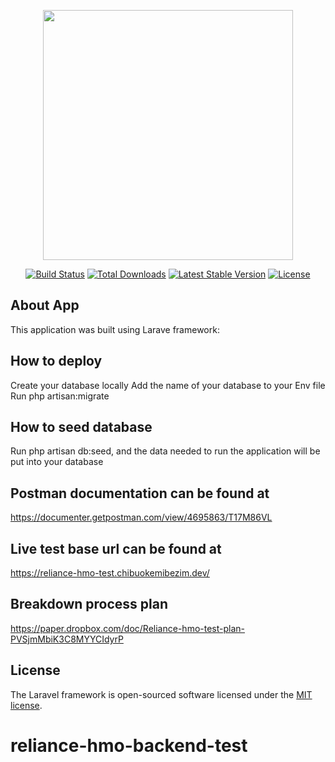 <p align="center"><img src="https://res.cloudinary.com/dtfbvvkyp/image/upload/v1566331377/laravel-logolockup-cmyk-red.svg" width="400"></p>

<p align="center">
<a href="https://travis-ci.org/laravel/framework"><img src="https://travis-ci.org/laravel/framework.svg" alt="Build Status"></a>
<a href="https://packagist.org/packages/laravel/framework"><img src="https://poser.pugx.org/laravel/framework/d/total.svg" alt="Total Downloads"></a>
<a href="https://packagist.org/packages/laravel/framework"><img src="https://poser.pugx.org/laravel/framework/v/stable.svg" alt="Latest Stable Version"></a>
<a href="https://packagist.org/packages/laravel/framework"><img src="https://poser.pugx.org/laravel/framework/license.svg" alt="License"></a>
</p>

## About App

This application was built using Larave framework:

## How to deploy

Create your database locally
Add the name of your database to your Env file
Run php artisan:migrate

## How to seed database

Run php artisan db:seed, and the data needed to run the application will be put into your database

## Postman documentation can be found at

https://documenter.getpostman.com/view/4695863/T17M86VL

## Live test base url can be found at
https://reliance-hmo-test.chibuokemibezim.dev/

## Breakdown process plan
https://paper.dropbox.com/doc/Reliance-hmo-test-plan-PVSjmMbiK3C8MYYCIdyrP

## License

The Laravel framework is open-sourced software licensed under the [MIT license](https://opensource.org/licenses/MIT).

# reliance-hmo-backend-test
